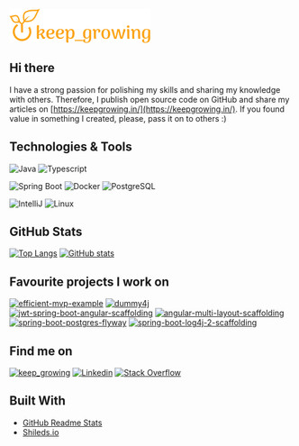 [![keep_growing logo](logo_250x60.png)](https://keepgrowing.in/)

## Hi there

I have a strong passion for polishing my skills and sharing my knowledge with others. Therefore, I publish open source code on GitHub and share my articles on [https://keepgrowing.in/](https://keepgrowing.in/). If you found value in something I created, please, pass it on to others :)
 
 ## Technologies & Tools
![Java](https://img.shields.io/badge/Code-Java-informational?style=for-the-badge&logo=java&logoColor=fca211&color=fca211&labelColor=202529)
![Typescript](https://img.shields.io/badge/Code-Typescript-informational?style=for-the-badge&logo=TypeScirpt&logoColor=fca211&color=fca211&labelColor=202529)

![Spring Boot](https://img.shields.io/badge/Tools-Springboot-informational?style=for-the-badge&logo=spring&logoColor=fca211&color=fca211&labelColor=202529)
![Docker](https://img.shields.io/badge/Tools-Docker-informational?style=for-the-badge&logo=docker&logoColor=fca211&color=fca211&labelColor=202529)
![PostgreSQL](https://img.shields.io/badge/Tools-PostgreSQL-informational?style=for-the-badge&logo=postgresql&logoColor=fca211&color=fca211&labelColor=202529)

![IntelliJ](https://img.shields.io/badge/Editor-IntelliJ_IDEA-informational?style=for-the-badge&logo=intellij-idea&logoColor=fca211&color=fca211&labelColor=202529)
![Linux](https://img.shields.io/badge/OS-Linux-informational?style=for-the-badge&logo=linux&logoColor=fca211&color=fca211&labelColor=202529)

 ## GitHub Stats
 
[![Top Langs](https://github-readme-stats.vercel.app/api/top-langs/?username=little-pinecone&layout=compact&title_color=fca211&text_color=fff&bg_color=202529)](https://github.com/little-pinecone/github-readme-stats)
[![GitHub stats](https://github-readme-stats.vercel.app/api?username=little-pinecone&show_icons=true&title_color=fca211&icon_color=fca211&text_color=fff&bg_color=202529)](https://github.com/little-pinecone/github-readme-stats)

## Favourite projects I work on

[![efficient-mvp-example](https://github-readme-stats.vercel.app/api/pin/?username=little-pinecone&repo=efficient-mvp-example&title_color=fca211&text_color=fff&bg_color=202529)](https://github.com/little-pinecone/efficient-mvp-example)
[![dummy4j](https://github-readme-stats.vercel.app/api/pin/?username=little-pinecone&repo=dummy4j&title_color=fca211&text_color=fff&bg_color=202529)](https://github.com/little-pinecone/dummy4j)
[![jwt-spring-boot-angular-scaffolding](https://github-readme-stats.vercel.app/api/pin/?username=little-pinecone&repo=jwt-spring-boot-angular-scaffolding&title_color=fca211&text_color=fff&bg_color=202529)](https://github.com/little-pinecone/jwt-spring-boot-angular-scaffolding)
[![angular-multi-layout-scaffolding](https://github-readme-stats.vercel.app/api/pin/?username=little-pinecone&repo=angular-multi-layout-scaffolding&title_color=fca211&text_color=fff&bg_color=202529)](https://github.com/little-pinecone/angular-multi-layout-scaffolding)
[![spring-boot-postgres-flyway](https://github-readme-stats.vercel.app/api/pin/?username=little-pinecone&repo=spring-boot-postgres-flyway&title_color=fca211&text_color=fff&bg_color=202529)](https://github.com/little-pinecone/spring-boot-postgres-flyway)
[![spring-boot-log4j-2-scaffolding](https://github-readme-stats.vercel.app/api/pin/?username=little-pinecone&repo=spring-boot-log4j-2-scaffolding&title_color=fca211&text_color=fff&bg_color=202529)](https://github.com/little-pinecone/spring-boot-log4j-2-scaffolding)

## Find me on
[![keep_growing](https://img.shields.io/badge/Wordpress-informational?style=for-the-badge&logo=WordPress&logoColor=fca211&color=fca211&labelColor=202529)](https://keepgrowing.in/)
[![Linkedin](https://img.shields.io/badge/Linkedin-informational?style=for-the-badge&logo=Linkedin&logoColor=fca211&color=fca211&labelColor=202529)](www.linkedin.com/in/martaszymek)
[![Stack Overflow](https://img.shields.io/badge/Stackoverflow-informational?style=for-the-badge&logo=Stack-Overflow&logoColor=fca211&color=fca211&labelColor=202529)](https://stackoverflow.com/users/7995881/little-pinecone)

## Built With

* [GitHub Readme Stats](https://github.com/anuraghazra/github-readme-stats)
* [Shileds.io](https://shields.io/)
